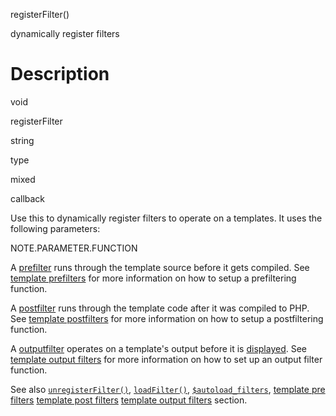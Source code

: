 registerFilter()

dynamically register filters

Description
===========

void

registerFilter

string

type

mixed

callback

Use this to dynamically register filters to operate on a templates. It
uses the following parameters:

NOTE.PARAMETER.FUNCTION

A [prefilter](#plugins.prefilters.postfilters) runs through the template
source before it gets compiled. See [template
prefilters](#advanced.features.prefilters) for more information on how
to setup a prefiltering function.

A [postfilter](#plugins.prefilters.postfilters) runs through the
template code after it was compiled to PHP. See [template
postfilters](#advanced.features.postfilters) for more information on how
to setup a postfiltering function.

A [outputfilter](#plugins.outputfilters) operates on a template\'s
output before it is [displayed](#api.display). See [template output
filters](#advanced.features.outputfilters) for more information on how
to set up an output filter function.

See also [`unregisterFilter()`](#api.unregister.filter),
[`loadFilter()`](#api.load.filter),
[`$autoload_filters`](#variable.autoload.filters), [template pre
filters](#advanced.features.prefilters) [template post
filters](#advanced.features.postfilters) [template output
filters](#advanced.features.outputfilters) section.
